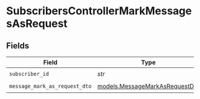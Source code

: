 # SubscribersControllerMarkMessagesAsRequest


## Fields

| Field                                                                  | Type                                                                   | Required                                                               | Description                                                            |
| ---------------------------------------------------------------------- | ---------------------------------------------------------------------- | ---------------------------------------------------------------------- | ---------------------------------------------------------------------- |
| `subscriber_id`                                                        | *str*                                                                  | :heavy_check_mark:                                                     | N/A                                                                    |
| `message_mark_as_request_dto`                                          | [models.MessageMarkAsRequestDto](../models/messagemarkasrequestdto.md) | :heavy_check_mark:                                                     | N/A                                                                    |